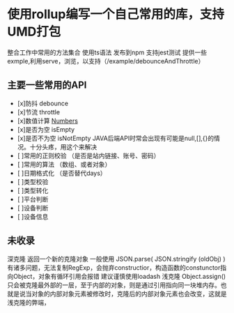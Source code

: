 # 使用rollup编写一个自己常用的库，支持UMD打包

整合工作中常用的方法集合
使用ts语法
发布到npm
支持jest测试
提供一些exmple,利用serve，浏览，以支持（/example/debounceAndThrottle）

## 主要一些常用的API

- [x]防抖 debounce
- [x]节流 throttle
- [x]数值计算   [Numbers](https://github.com/nefe/number-precision)
- [x]是否为空 isEmpty
- [x]是否不为空 isNotEmpty JAVA后端API时常会出现有可能是null,[],{}的情况。十分头疼，用这个来解决
- [ ]常用的正则校验 （是否是站内链接、账号、密码）
- [ ]常用的算法 （数组、或者对象）
- [ ]日期格式化 （是否替代days）
- [ ]类型校验
- [ ]类型转化
- [ ]平台判断
- [ ]设备判断
- [ ]设备信息

## 未收录
深克隆 返回一个新的克隆对象 一般使用 JSON.parse( JSON.stringify (oldObj) ) 有诸多问题，无法复制RegExp，会抛弃constructior，构造函数的constunctor指向Object，对象有循环引用会报错 建议谨慎使用loadash
浅克隆 Object.assign() 只会被克隆最外部的一层，至于内部的对象，则是通过引用指向同一块堆内存。也就是说当对象的内部对象元素被修改时，克隆后的内部对象元素也会改变，这就是浅克隆的弊端，
